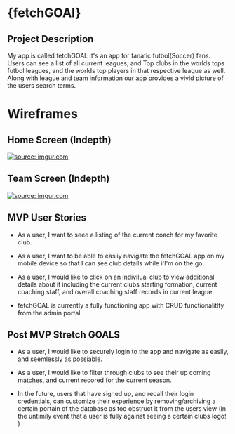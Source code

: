 # {fetchGOAl} 

## Project Description

My app is called fetchGOAl. It's an app for fanatic futbol(Soccer) fans. 
Users can see a list of all current leagues, and Top clubs in the worlds tops futbol leagues, and the worlds top players in that respective league as well. Along with league and team information our app provides a vivid picture of the users search terms.

# Wireframes

## Home Screen (Indepth)

<a href="https://imgur.com/V5azn4L"><img src="https://i.imgur.com/V5azn4L.png" title="source: imgur.com" /></a>


## Team Screen (Indepth)

<a href="https://imgur.com/omMvsi3"><img src="https://i.imgur.com/omMvsi3.png" title="source: imgur.com" /></a>

## MVP User Stories 

* As a user, I want to seee a listing of the current coach for my favorite club. 

* As a user, I want to be able to easliy navigate the fetchGOAL app on my mobile device so that I can see club details while i'I'm on the go.

* As a user, I would like to click on an indivilual club to view additional details about it including the current clubs starting formation, current coaching staff, and overall coaching staff records in current league.

* fetchGOAL is currently a fully functioning app with CRUD functionalitlty from the admin portal. 

## Post MVP Stretch GOALS

* As a user, I would like to securely login to the app and navigate as easily, and seemlessly as possiable. 

* As a user, I would like to filter through clubs to see their up coming matches, and current recored for the current season. 

* In the future, users that have signed up, and recall their login credentials, can customize their experience by removing/archiving a certain portain of the database as too obstruct it from the users view (in the untimily event that a user is fully against seeing a certain clubs logo! )

